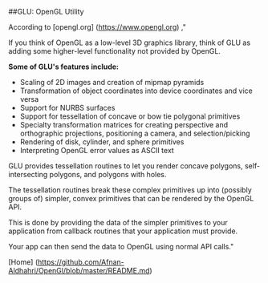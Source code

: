 
##GLU: OpenGL Utility

According to [opengl.org] (https://www.opengl.org) ,"

If you think of OpenGL as a low-level 3D graphics library, think of GLU as adding some higher-level functionality not provided by OpenGL. 

**Some of GLU's features include:**

* Scaling of 2D images and creation of mipmap pyramids
* Transformation of object coordinates into device coordinates and vice versa
* Support for NURBS surfaces
* Support for tessellation of concave or bow tie polygonal primitives
* Specialty transformation matrices for creating perspective and orthographic projections, positioning a camera, and selection/picking
* Rendering of disk, cylinder, and sphere primitives
* Interpreting OpenGL error values as ASCII text

GLU provides tessellation routines to let you render concave polygons, self-intersecting polygons, and polygons with holes. 

The tessellation routines break these complex primitives up into (possibly groups of) simpler, convex primitives that can be rendered by the OpenGL API. 

This is done by providing the data of the simpler primitives to your application from callback routines that your application must provide.

Your app can then send the data to OpenGL using normal API calls."


[Home] (https://github.com/Afnan-Aldhahri/OpenGl/blob/master/README.md)
